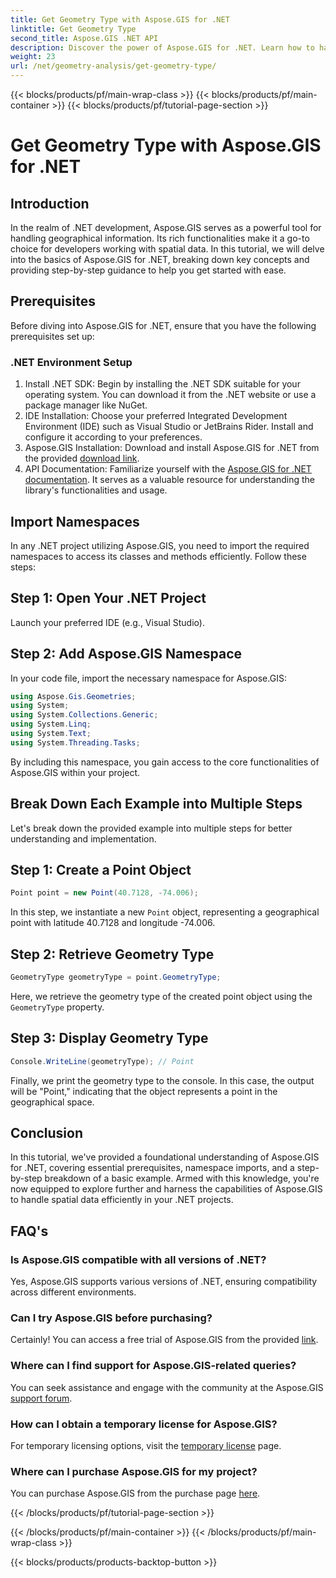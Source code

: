 ```yaml
---
title: Get Geometry Type with Aspose.GIS for .NET
linktitle: Get Geometry Type
second_title: Aspose.GIS .NET API
description: Discover the power of Aspose.GIS for .NET. Learn how to handle spatial data efficiently in your .NET projects with this comprehensive tutorial.
weight: 23
url: /net/geometry-analysis/get-geometry-type/
---
```


{{< blocks/products/pf/main-wrap-class >}}
{{< blocks/products/pf/main-container >}}
{{< blocks/products/pf/tutorial-page-section >}}

# Get Geometry Type with Aspose.GIS for .NET

## Introduction
In the realm of .NET development, Aspose.GIS serves as a powerful tool for handling geographical information. Its rich functionalities make it a go-to choice for developers working with spatial data. In this tutorial, we will delve into the basics of Aspose.GIS for .NET, breaking down key concepts and providing step-by-step guidance to help you get started with ease.
## Prerequisites
Before diving into Aspose.GIS for .NET, ensure that you have the following prerequisites set up:
### .NET Environment Setup
1. Install .NET SDK: Begin by installing the .NET SDK suitable for your operating system. You can download it from the .NET website or use a package manager like NuGet.
2. IDE Installation: Choose your preferred Integrated Development Environment (IDE) such as Visual Studio or JetBrains Rider. Install and configure it according to your preferences.
3. Aspose.GIS Installation: Download and install Aspose.GIS for .NET from the provided [download link](https://releases.aspose.com/gis/net/).
4. API Documentation: Familiarize yourself with the [Aspose.GIS for .NET documentation](https://reference.aspose.com/gis/net/). It serves as a valuable resource for understanding the library's functionalities and usage.

## Import Namespaces
In any .NET project utilizing Aspose.GIS, you need to import the required namespaces to access its classes and methods efficiently. Follow these steps:
## Step 1: Open Your .NET Project
Launch your preferred IDE (e.g., Visual Studio).
## Step 2: Add Aspose.GIS Namespace
In your code file, import the necessary namespace for Aspose.GIS:
```csharp
using Aspose.Gis.Geometries;
using System;
using System.Collections.Generic;
using System.Linq;
using System.Text;
using System.Threading.Tasks;
```
By including this namespace, you gain access to the core functionalities of Aspose.GIS within your project.
## Break Down Each Example into Multiple Steps
Let's break down the provided example into multiple steps for better understanding and implementation.
## Step 1: Create a Point Object
```csharp
Point point = new Point(40.7128, -74.006);
```
In this step, we instantiate a new `Point` object, representing a geographical point with latitude 40.7128 and longitude -74.006.
## Step 2: Retrieve Geometry Type
```csharp
GeometryType geometryType = point.GeometryType;
```
Here, we retrieve the geometry type of the created point object using the `GeometryType` property.
## Step 3: Display Geometry Type
```csharp
Console.WriteLine(geometryType); // Point
```
Finally, we print the geometry type to the console. In this case, the output will be "Point," indicating that the object represents a point in the geographical space.

## Conclusion
In this tutorial, we've provided a foundational understanding of Aspose.GIS for .NET, covering essential prerequisites, namespace imports, and a step-by-step breakdown of a basic example. Armed with this knowledge, you're now equipped to explore further and harness the capabilities of Aspose.GIS to handle spatial data efficiently in your .NET projects.
## FAQ's
### Is Aspose.GIS compatible with all versions of .NET?
Yes, Aspose.GIS supports various versions of .NET, ensuring compatibility across different environments.
### Can I try Aspose.GIS before purchasing?
Certainly! You can access a free trial of Aspose.GIS from the provided [link](https://releases.aspose.com/).
### Where can I find support for Aspose.GIS-related queries?
You can seek assistance and engage with the community at the Aspose.GIS [support forum](https://forum.aspose.com/c/gis/33).
### How can I obtain a temporary license for Aspose.GIS?
For temporary licensing options, visit the [temporary license](https://purchase.aspose.com/temporary-license/) page.
### Where can I purchase Aspose.GIS for my project?
You can purchase Aspose.GIS from the purchase page [here](https://purchase.aspose.com/buy).

{{< /blocks/products/pf/tutorial-page-section >}}

{{< /blocks/products/pf/main-container >}}
{{< /blocks/products/pf/main-wrap-class >}}

{{< blocks/products/products-backtop-button >}}

